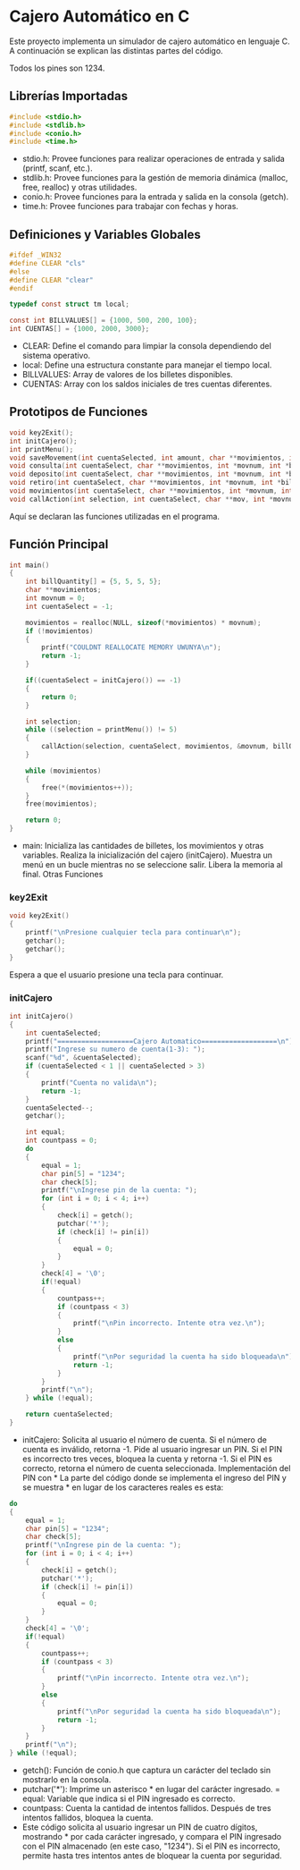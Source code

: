 # Cajero Automático en C

Este proyecto implementa un simulador de cajero automático en lenguaje C. A continuación se explican las distintas partes del código.

Todos los pines son 1234.

## Librerías Importadas
```c
#include <stdio.h>
#include <stdlib.h>
#include <conio.h>
#include <time.h>
```
- stdio.h: Provee funciones para realizar operaciones de entrada y salida (printf, scanf, etc.).
- stdlib.h: Provee funciones para la gestión de memoria dinámica (malloc, free, realloc) y otras utilidades.
- conio.h: Provee funciones para la entrada y salida en la consola (getch).
- time.h: Provee funciones para trabajar con fechas y horas.

## Definiciones y Variables Globales

```c
#ifdef _WIN32
#define CLEAR "cls"
#else
#define CLEAR "clear"
#endif

typedef const struct tm local;

const int BILLVALUES[] = {1000, 500, 200, 100};
int CUENTAS[] = {1000, 2000, 3000};
```
- CLEAR: Define el comando para limpiar la consola dependiendo del sistema operativo.
- local: Define una estructura constante para manejar el tiempo local.
- BILLVALUES: Array de valores de los billetes disponibles.
- CUENTAS: Array con los saldos iniciales de tres cuentas diferentes.

## Prototipos de Funciones
```c
void key2Exit();
int initCajero();
int printMenu();
void saveMovement(int cuentaSelected, int amount, char **movimientos, int *movNumber, char *movementType);
void consulta(int cuentaSelect, char **movimientos, int *movnum, int *billQuantity);
void deposito(int cuentaSelect, char **movimientos, int *movnum, int *billQuantity);
void retiro(int cuentaSelect, char **movimientos, int *movnum, int *billQuantity);
void movimientos(int cuentaSelect, char **movimientos, int *movnum, int *billQuantity);
void callAction(int selection, int cuentaSelect, char **mov, int *movnum, int *billQuantity);
```
Aquí se declaran las funciones utilizadas en el programa.
## Función Principal
```c
int main()
{
    int billQuantity[] = {5, 5, 5, 5};
    char **movimientos;
    int movnum = 0;
    int cuentaSelect = -1;

    movimientos = realloc(NULL, sizeof(*movimientos) * movnum);
    if (!movimientos)
    {
        printf("COULDNT REALLOCATE MEMORY UWUNYA\n");
        return -1;
    }

    if((cuentaSelect = initCajero()) == -1)
    {
        return 0;
    }

    int selection;
    while ((selection = printMenu()) != 5)
    {   
        callAction(selection, cuentaSelect, movimientos, &movnum, billQuantity);
    }

    while (movimientos)
    {
        free(*(movimientos++));
    }
    free(movimientos);

    return 0;
}
```
- main:
Inicializa las cantidades de billetes, los movimientos y otras variables.
Realiza la inicialización del cajero (initCajero).
Muestra un menú en un bucle mientras no se seleccione salir.
Libera la memoria al final.
Otras Funciones
### key2Exit
```c
void key2Exit()
{
    printf("\nPresione cualquier tecla para continuar\n");
    getchar();
    getchar();
}
```
Espera a que el usuario presione una tecla para continuar.
### initCajero
```c
int initCajero()
{
    int cuentaSelected;
    printf("===================Cajero Automatico===================\n");
    printf("Ingrese su numero de cuenta(1-3): ");
    scanf("%d", &cuentaSelected);
    if (cuentaSelected < 1 || cuentaSelected > 3)
    {
        printf("Cuenta no valida\n");
        return -1;
    }
    cuentaSelected--;
    getchar();

    int equal;
    int countpass = 0;
    do
    {
        equal = 1;
        char pin[5] = "1234";
        char check[5];
        printf("\nIngrese pin de la cuenta: ");
        for (int i = 0; i < 4; i++)
        {  
            check[i] = getch();
            putchar('*');
            if (check[i] != pin[i])
            {
                equal = 0;
            }
        }
        check[4] = '\0';
        if(!equal)
        {
            countpass++;
            if (countpass < 3)
            {
                printf("\nPin incorrecto. Intente otra vez.\n");
            }
            else
            {
                printf("\nPor seguridad la cuenta ha sido bloqueada\n");
                return -1;
            }
        }
        printf("\n");
    } while (!equal);

    return cuentaSelected;
}
```
- initCajero:
Solicita al usuario el número de cuenta.
Si el número de cuenta es inválido, retorna -1.
Pide al usuario ingresar un PIN. Si el PIN es incorrecto tres veces, bloquea la cuenta y retorna -1.
Si el PIN es correcto, retorna el número de cuenta seleccionada.
Implementación del PIN con *
La parte del código donde se implementa el ingreso del PIN y se muestra * en lugar de los caracteres reales es esta:

```c
do
{
    equal = 1;
    char pin[5] = "1234";
    char check[5];
    printf("\nIngrese pin de la cuenta: ");
    for (int i = 0; i < 4; i++)
    {  
        check[i] = getch();
        putchar('*');
        if (check[i] != pin[i])
        {
            equal = 0;
        }
    }
    check[4] = '\0';
    if(!equal)
    {
        countpass++;
        if (countpass < 3)
        {
            printf("\nPin incorrecto. Intente otra vez.\n");
        }
        else
        {
            printf("\nPor seguridad la cuenta ha sido bloqueada\n");
            return -1;
        }
    }
    printf("\n");
} while (!equal);
```
- getch(): Función de conio.h que captura un carácter del teclado sin mostrarlo en la consola.
- putchar('*'): Imprime un asterisco * en lugar del carácter ingresado.
= equal: Variable que indica si el PIN ingresado es correcto.
- countpass: Cuenta la cantidad de intentos fallidos. Después de tres intentos fallidos, bloquea la cuenta.
- Este código solicita al usuario ingresar un PIN de cuatro dígitos, mostrando * por cada carácter ingresado, y compara el PIN ingresado con el PIN almacenado (en este caso, "1234"). Si el PIN es incorrecto, permite hasta tres intentos antes de bloquear la cuenta por seguridad.
